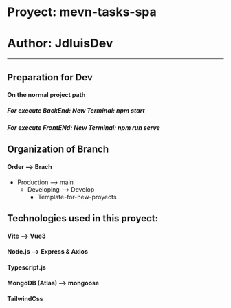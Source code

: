 # Proyect: mevn-tasks-spa
# Author: JdluisDev

 --------------------------------------------------------- 

## Preparation for Dev
   #### On the normal project path
   ##### For execute BackEnd: New Terminal: npm start
   ##### For execute FrontENd: New Terminal: npm run serve
   
## Organization of Branch
 #### Order -->  Brach
   
 - Production --> main
   - Developing --> Develop
     - Template-for-new-proyects
     
     
## Technologies used in this proyect:
   #### Vite --> Vue3
   #### Node.js --> Express & Axios
   #### Typescript.js
   #### MongoDB (Atlas) --> mongoose
   #### TailwindCss
